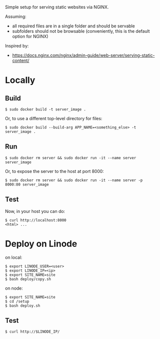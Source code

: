 Simple setup for serving static websites via NGINX.

Assuming:
* all required files are in a single folder and should be servable
* subfolders should not be browsable (conveniently, this is the default option for NGINX)

Inspired by:
* https://docs.nginx.com/nginx/admin-guide/web-server/serving-static-content/

# Locally

## Build
```
$ sudo docker build -t server_image .
```

Or, to use a different top-level directory for files:
```
$ sudo docker build --build-arg APP_NAME=<something_else> -t server_image .
```

## Run
```
$ sudo docker rm server && sudo docker run -it --name server server_image
```

Or, to expose the server to the host at port 8000:
```
$ sudo docker rm server && sudo docker run -it --name server -p 8000:80 server_image
```

## Test
Now, in your host you can do:
```
$ curl http://localhost:8000                                     
<html> ...
```


# Deploy on Linode

on local:
```
$ export LINODE_USER=<user>
$ export LINODE_IP=<ip>
$ export SITE_NAME=site
$ bash deploy/copy.sh
```

on node:
```
$ export SITE_NAME=site
$ cd /setup
$ bash deploy.sh
```

## Test
```
$ curl http://$LINODE_IP/
```
